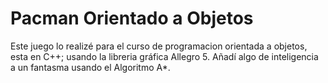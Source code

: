 # Pacman Orientado a Objetos
Este juego lo realizé para el curso de programacion orientada a objetos, esta en C++; usando la libreria gráfica Allegro 5. Añadí algo de inteligencia a un fantasma usando el Algoritmo A*.
